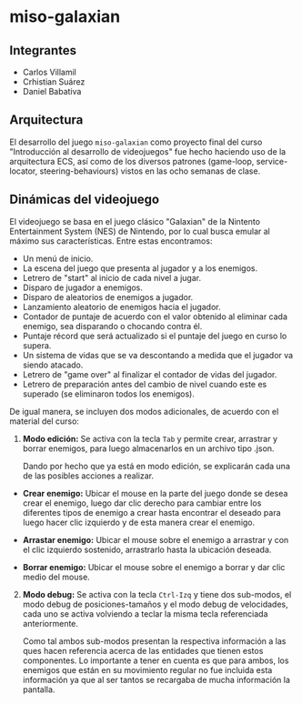 # miso-galaxian
## Integrantes
- Carlos Villamil
- Crhistian Suárez
- Daniel Babativa

## Arquitectura
El desarrollo del juego `miso-galaxian` como proyecto final del curso "Introducción al desarrollo de videojuegos" fue hecho haciendo uso de la arquitectura ECS, así como de los diversos patrones (game-loop, service-locator, steering-behaviours) vistos en las ocho semanas de clase.

## Dinámicas del videojuego
El videojuego se basa en el juego clásico "Galaxian" de la Nintento Entertainment System (NES) de Nintendo, por lo cual busca emular al máximo sus características. Entre estas encontramos:

- Un menú de inicio.
- La escena del juego que presenta al jugador y a los enemigos.
- Letrero de "start" al inicio de cada nivel a jugar.
- Disparo de jugador a enemigos.
- Disparo de aleatorios de enemigos a jugador.
- Lanzamiento aleatorio de enemigos hacia el jugador.
- Contador de puntaje de acuerdo con el valor obtenido al eliminar cada enemigo, sea disparando o chocando contra él.
- Puntaje récord que será actualizado si el puntaje del juego en curso lo supera.
- Un sistema de vidas que se va descontando a medida que el jugador va siendo atacado.
- Letrero de "game over" al finalizar el contador de vidas del jugador.
- Letrero de preparación antes del cambio de nivel cuando este es superado (se eliminaron todos los enemigos).

De igual manera, se incluyen dos modos adicionales, de acuerdo con el material del curso:

1. **Modo edición:** Se activa con la tecla `Tab` y permite crear, arrastrar y borrar enemigos, para luego almacenarlos en un archivo tipo .json.

    Dando por hecho que ya está en modo edición, se explicarán cada una de las posibles acciones a realizar.

- **Crear enemigo:** Ubicar el mouse en la parte del juego donde se desea crear el enemigo, luego dar clic derecho para cambiar entre los diferentes tipos de enemigo a crear hasta encontrar el deseado para luego hacer clic izquierdo y de esta manera crear el enemigo.

- **Arrastar enemigo:** Ubicar el mouse sobre el enemigo a arrastrar y con el clic izquierdo sostenido, arrastrarlo hasta la ubicación deseada.

- **Borrar enemigo:** Ubicar el mouse sobre el enemigo a borrar y dar clic medio del mouse.

2. **Modo debug:** Se activa con la tecla `Ctrl-Izq` y tiene dos sub-modos, el modo debug de posiciones-tamaños y el modo debug de velocidades, cada uno se activa volviendo a teclar la misma tecla referenciada anteriormente.

    Como tal ambos sub-modos presentan la respectiva información a las ques hacen referencia acerca de las entidades que tienen estos componentes. Lo importante a tener en cuenta es que para ambos, los enemigos que están en su movimiento regular no fue incluida esta información ya que al ser tantos se recargaba de mucha información la pantalla.